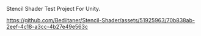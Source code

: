 Stencil Shader Test Project For Unity.


https://github.com/Bediitaner/Stencil-Shader/assets/51925963/70b838ab-2eef-4c18-a3cc-4b27e49e563c

